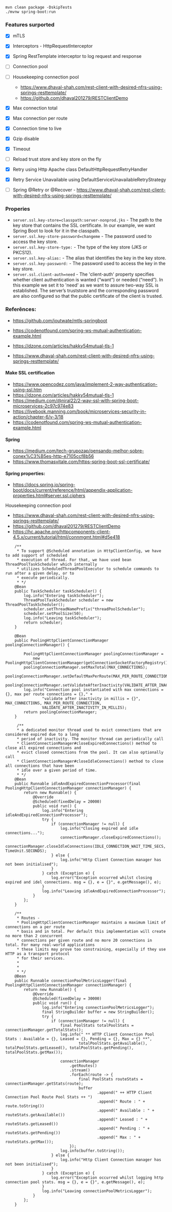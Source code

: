 ```
mvn clean package -DskipTests
./mvnw spring-boot:run
```

### Features surported

- [x] mTLS
- [x] Interceptors - HttpRequestInterceptor
- [x] Spring RestTemplate interceptor to log request and response
- [ ] Connection pool
- [ ] Housekeeping connection pool 
  - https://www.dhaval-shah.com/rest-client-with-desired-nfrs-using-springs-resttemplate/
  - https://github.com/dhaval201279/RESTClientDemo
- [x] Max connection total
- [x] Max connection per route
- [x] Connection time to live
- [x] Gzip disable
- [x] Timeout
- [ ] Reload trust store and key store on the fly
- [x] Retry using Http Apache class DefaultHttpRequestRetryHandler
- [x] Retry Service Unavailable using DefaultServiceUnavailableRetryStrategy
- [ ] Spring @Retry or @Recover - https://www.dhaval-shah.com/rest-client-with-desired-nfrs-using-springs-resttemplate/


### Properies
- `server.ssl.key-store=classpath:server-nonprod.jks` - The path to the key store that contains the SSL certificate. In our example, we want Spring Boot to look for it in the classpath.
- `server.ssl.key-store-password=changeme` - The password used to access the key store.
- `server.ssl.key-store-type:` - The type of the key store (JKS or PKCS12).
- `server.ssl.key-alias:` - The alias that identifies the key in the key store.
- `server.ssl.key-password:` - The password used to access the key in the key store.
- `server.ssl.client-auth=need` - The 'client-auth' property specifies whether client authentication is wanted (“want”) or needed (“need”).
  In this example we set it to 'need' as we want to assure two-way SSL is established.
  The server’s truststore and the corresponding password are also configured so that the public certificate of the client is trusted.


### Referênces:
- https://github.com/joutwate/mtls-springboot

- https://codenotfound.com/spring-ws-mutual-authentication-example.html
- https://dzone.com/articles/hakky54mutual-tls-1
- https://www.dhaval-shah.com/rest-client-with-desired-nfrs-using-springs-resttemplate/

#### Make SSL certification
- https://www.opencodez.com/java/implement-2-way-authentication-using-ssl.htm
- https://dzone.com/articles/hakky54mutual-tls-1
- https://medium.com/@niral22/2-way-ssl-with-spring-boot-microservices-2c97c974e83
- https://livebook.manning.com/book/microservices-security-in-action/chapter-6/v-3/18
- https://codenotfound.com/spring-ws-mutual-authentication-example.html

#### Spring
- https://medium.com/tech-grupozap/pensando-melhor-sobre-conex%C3%B5es-http-e7105ccf8b56
- https://www.thomasvitale.com/https-spring-boot-ssl-certificate/

#### Spring properties:
- https://docs.spring.io/spring-boot/docs/current/reference/html/appendix-application-properties.html#server.ssl.ciphers



Housekeeping connection pool 
  - https://www.dhaval-shah.com/rest-client-with-desired-nfrs-using-springs-resttemplate/
  - https://github.com/dhaval201279/RESTClientDemo
  - https://hc.apache.org/httpcomponents-client-4.5.x/current/tutorial/html/connmgmt.html#d5e418
```
    /**
     * To support @Scheduled annotation in HttpClientConfig, we have to add support of scheduled
     * execution of thread. For that, we have used bean ThreadPoolTaskScheduler which internally
     * utilizes ScheduledThreadPoolExecutor to schedule commands to run after a given delay, or to
     * execute periodically.
     * */
    @Bean
    public TaskScheduler taskScheduler() {
        log.info("Entering taskScheduler");
        ThreadPoolTaskScheduler scheduler = new ThreadPoolTaskScheduler();
        scheduler.setThreadNamePrefix("threadPoolScheduler");
        scheduler.setPoolSize(50);
        log.info("Leaving taskScheduler");
        return scheduler;
    }
    
    @Bean
    public PoolingHttpClientConnectionManager poolingConnectionManager() {

        PoolingHttpClientConnectionManager poolingConnectionManager =
            new PoolingHttpClientConnectionManager(getConnectionSocketFactoryRegistry());
        poolingConnectionManager.setMaxTotal(MAX_CONNECTIONS);
        poolingConnectionManager.setDefaultMaxPerRoute(MAX_PER_ROUTE_CONNECTION);
        poolingConnectionManager.setValidateAfterInactivity(VALIDATE_AFTER_INACTIVITY_IN_MILLIS);
        log.info("Connection pool instantiated with max connections = {}, max per route connections = {}," +
                "validate after inactivity in millis = {}", MAX_CONNECTIONS, MAX_PER_ROUTE_CONNECTION,
                VALIDATE_AFTER_INACTIVITY_IN_MILLIS);
        return poolingConnectionManager;
    }
     
     /**
     * a dedicated monitor thread used to evict connections that are considered expired due to a long
     * period of inactivity. The monitor thread can periodically call
     * ClientConnectionManager#closeExpiredConnections() method to close all expired connections and
     * evict closed connections from the pool. It can also optionally call
     * ClientConnectionManager#closeIdleConnections() method to close all connections that have been
     * idle over a given period of time.
     * */
    @Bean
    public Runnable idleAndExpiredConnectionProcessor(final PoolingHttpClientConnectionManager connectionManager) {
        return new Runnable() {
            @Override
            @Scheduled(fixedDelay = 20000)
            public void run() {
                log.info("Entering idleAndExpiredConnectionProcessor");
                try {
                    if (connectionManager != null) {
                        log.info("Closing expired and idle connections...");
                        connectionManager.closeExpiredConnections();
                        connectionManager.closeIdleConnections(IDLE_CONNECTION_WAIT_TIME_SECS, TimeUnit.SECONDS);
                    } else {
                        log.info("Http Client Connection manager has not been initialised");
                    }
                } catch (Exception e) {
                    log.error("Exception occurred whilst closing expired and idel connections. msg = {}, e = {}", e.getMessage(), e);
                }
                log.info("Leaving idleAndExpiredConnectionProcessor");
            }
        };
    }

    /**
     * Routes -
     * PoolingHttpClientConnectionManager maintains a maximum limit of connections on a per route
     * basis and in total. Per default this implementation will create no more than 2 concurrent
     * connections per given route and no more 20 connections in total. For many real-world applications
     * these limits may prove too constraining, especially if they use HTTP as a transport protocol
     * for their services.
     *
     *
     * */
    @Bean
    public Runnable connectionPoolMetricsLogger(final PoolingHttpClientConnectionManager connectionManager) {
        return new Runnable() {
            @Override
            @Scheduled(fixedDelay = 30000)
            public void run() {
                log.info("Entering connectionPoolMetricsLogger");
                final StringBuilder buffer = new StringBuilder();
                try {
                    if (connectionManager != null) {
                        final PoolStats totalPoolStats = connectionManager.getTotalStats();
                        log.info(" ** HTTP Client Connection Pool Stats : Available = {}, Leased = {}, Pending = {}, Max = {} **",
                                totalPoolStats.getAvailable(), totalPoolStats.getLeased(), totalPoolStats.getPending(), totalPoolStats.getMax());

                        connectionManager
                            .getRoutes()
                            .stream()
                            .forEach(route -> {
                                final PoolStats routeStats = connectionManager.getStats(route);
                                buffer
                                        .append(" ++ HTTP Client Connection Pool Route Pool Stats ++ ")
                                        .append(" Route : " + route.toString())
                                        .append(" Available : " + routeStats.getAvailable())
                                        .append(" Leased : " + routeStats.getLeased())
                                        .append(" Pending : " + routeStats.getPending())
                                        .append(" Max : " + routeStats.getMax());
                            });
                        log.info(buffer.toString());
                    } else {
                        log.info("Http Client Connection manager has not been initialised");
                    }
                } catch (Exception e) {
                    log.error("Exception occurred whilst logging http connection pool stats. msg = {}, e = {}", e.getMessage(), e);
                }
                log.info("Leaving connectionPoolMetricsLogger");
            }
        };
    }
```